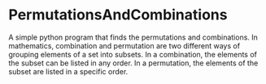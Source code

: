 # PermutationsAndCombinations
A simple python program that finds the permutations and combinations. In mathematics, combination and permutation are two different ways of grouping elements of a set into subsets. In a combination, the elements of the subset can be listed in any order. In a permutation, the elements of the subset are listed in a specific order. 
